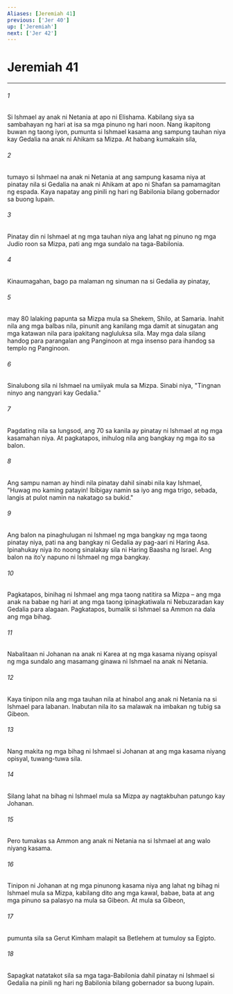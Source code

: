```yaml
---
Aliases: [Jeremiah 41]
previous: ['Jer 40']
up: ['Jeremiah']
next: ['Jer 42']
---
```

# Jeremiah 41

***


###### 1 


Si Ishmael ay anak ni Netania at apo ni Elishama. Kabilang siya sa sambahayan ng hari at isa sa mga pinuno ng hari noon. Nang ikapitong buwan ng taong iyon, pumunta si Ishmael kasama ang sampung tauhan niya kay Gedalia na anak ni Ahikam sa Mizpa. At habang kumakain sila, 


###### 2 


tumayo si Ishmael na anak ni Netania at ang sampung kasama niya at pinatay nila si Gedalia na anak ni Ahikam at apo ni Shafan sa pamamagitan ng espada. Kaya napatay ang pinili ng hari ng Babilonia bilang gobernador sa buong lupain. 


###### 3 


Pinatay din ni Ishmael at ng mga tauhan niya ang lahat ng pinuno ng mga Judio roon sa Mizpa, pati ang mga sundalo na taga-Babilonia. 


###### 4 


Kinaumagahan, bago pa malaman ng sinuman na si Gedalia ay pinatay, 


###### 5 


may 80 lalaking papunta sa Mizpa mula sa Shekem, Shilo, at Samaria. Inahit nila ang mga balbas nila, pinunit ang kanilang mga damit at sinugatan ang mga katawan nila para ipakitang nagluluksa sila. May mga dala silang handog para parangalan ang Panginoon at mga insenso para ihandog sa templo ng Panginoon. 


###### 6 


Sinalubong sila ni Ishmael na umiiyak mula sa Mizpa. Sinabi niya, "Tingnan ninyo ang nangyari kay Gedalia." 


###### 7 


Pagdating nila sa lungsod, ang 70 sa kanila ay pinatay ni Ishmael at ng mga kasamahan niya. At pagkatapos, inihulog nila ang bangkay ng mga ito sa balon. 


###### 8 


Ang sampu naman ay hindi nila pinatay dahil sinabi nila kay Ishmael, "Huwag mo kaming patayin! Ibibigay namin sa iyo ang mga trigo, sebada, langis at pulot namin na nakatago sa bukid." 


###### 9 


Ang balon na pinaghulugan ni Ishmael ng mga bangkay ng mga taong pinatay niya, pati na ang bangkay ni Gedalia ay pag-aari ni Haring Asa. Ipinahukay niya ito noong sinalakay sila ni Haring Baasha ng Israel. Ang balon na itoʼy napuno ni Ishmael ng mga bangkay. 


###### 10 


Pagkatapos, binihag ni Ishmael ang mga taong natitira sa Mizpa – ang mga anak na babae ng hari at ang mga taong ipinagkatiwala ni Nebuzaradan kay Gedalia para alagaan. Pagkatapos, bumalik si Ishmael sa Ammon na dala ang mga bihag. 


###### 11 


Nabalitaan ni Johanan na anak ni Karea at ng mga kasama niyang opisyal ng mga sundalo ang masamang ginawa ni Ishmael na anak ni Netania. 


###### 12 


Kaya tinipon nila ang mga tauhan nila at hinabol ang anak ni Netania na si Ishmael para labanan. Inabutan nila ito sa malawak na imbakan ng tubig sa Gibeon. 


###### 13 


Nang makita ng mga bihag ni Ishmael si Johanan at ang mga kasama niyang opisyal, tuwang-tuwa sila. 


###### 14 


Silang lahat na bihag ni Ishmael mula sa Mizpa ay nagtakbuhan patungo kay Johanan. 


###### 15 


Pero tumakas sa Ammon ang anak ni Netania na si Ishmael at ang walo niyang kasama. 


###### 16 


Tinipon ni Johanan at ng mga pinunong kasama niya ang lahat ng bihag ni Ishmael mula sa Mizpa, kabilang dito ang mga kawal, babae, bata at ang mga pinuno sa palasyo na mula sa Gibeon. At mula sa Gibeon, 


###### 17 


pumunta sila sa Gerut Kimham malapit sa Betlehem at tumuloy sa Egipto. 


###### 18 


Sapagkat natatakot sila sa mga taga-Babilonia dahil pinatay ni Ishmael si Gedalia na pinili ng hari ng Babilonia bilang gobernador sa buong lupain.
